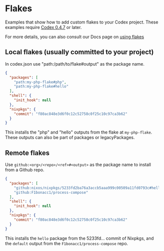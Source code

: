 # Flakes

Examples that show how to add custom flakes to your Codex project. These examples require [Codex 0.4.7](https://www.khulnasoft/blog/codex-0-4-7/) or later.

For more details, you can also consult our Docs page on [using flakes](https://www.khulnasoft/codex/docs/guides/using_flakes/)

## Local flakes (usually committed to your project)

In codex.json use "path:/path/to/flake#output" as the package name.

```json
{
  "packages": [
    "path:my-php-flake#php",
    "path:my-php-flake#hello"
  ],
  "shell": {
    "init_hook": null
  },
  "nixpkgs": {
    "commit": "f80ac848e3d6f0c12c52758c0f25c10c97ca3b62"
  }
}
```

This installs the "php" and "hello" outputs from the flake at `my-php-flake`. These outputs can also be part of packages or legacyPackages.

## Remote flakes

Use `github:<org>/<repo>/<ref>#<output>` as the package name to install from a Github repo.

```json
{
  "packages": [
    "github:nixos/nixpkgs/5233fd2ba76a3accb5aaa999c00509a11fd0793c#hello",
    "github:F1bonacc1/process-compose"
  ],
  "shell": {
    "init_hook": null
  },
  "nixpkgs": {
    "commit": "f80ac848e3d6f0c12c52758c0f25c10c97ca3b62"
  }
}
```

This installs the `hello` package from the 5233fd... commit of Nixpkgs, and the `default` output from the `F1bonacc1/process-compose` repo.
